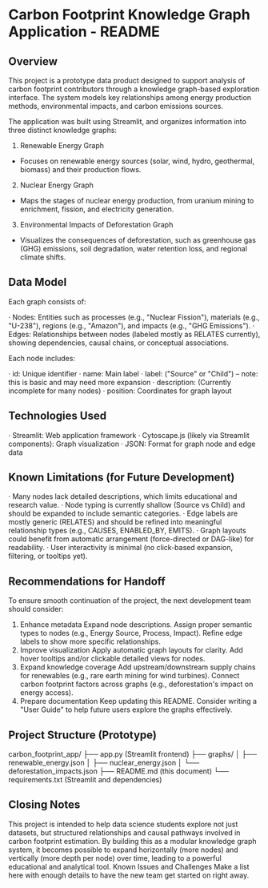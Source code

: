 # Carbon Footprint Knowledge Graph Application - README
## Overview
This project is a prototype data product designed to support analysis of carbon footprint contributors through a knowledge graph-based exploration interface. The system models key relationships among energy production methods, environmental impacts, and carbon emissions sources.

The application was built using Streamlit, and organizes information into three distinct knowledge graphs:

1. Renewable Energy Graph
- Focuses on renewable energy sources (solar, wind, hydro, geothermal, biomass) and their production flows.

2. Nuclear Energy Graph
- Maps the stages of nuclear energy production, from uranium mining to enrichment, fission, and electricity generation.

3. Environmental Impacts of Deforestation Graph
- Visualizes the consequences of deforestation, such as greenhouse gas (GHG) emissions, soil degradation, water retention loss, and regional climate shifts.

## Data Model
Each graph consists of:

· Nodes: Entities such as processes (e.g., "Nuclear Fission"), materials (e.g., "U-238"), regions (e.g., "Amazon"), and impacts (e.g., "GHG Emissions").
· Edges: Relationships between nodes (labeled mostly as RELATES currently), showing dependencies, causal chains, or conceptual associations.

Each node includes:

· id: Unique identifier
· name: Main label
· label: ("Source" or "Child") – note: this is basic and may need more expansion
· description: (Currently incomplete for many nodes)
· position: Coordinates for graph layout

## Technologies Used
· Streamlit: Web application framework
· Cytoscape.js (likely via Streamlit components): Graph visualization
· JSON: Format for graph node and edge data
## Known Limitations (for Future Development)
· Many nodes lack detailed descriptions, which limits educational and research value.
· Node typing is currently shallow (Source vs Child) and should be expanded to include semantic categories.
· Edge labels are mostly generic (RELATES) and should be refined into meaningful relationship types (e.g., CAUSES, ENABLED_BY, EMITS).
· Graph layouts could benefit from automatic arrangement (force-directed or DAG-like) for readability.
· User interactivity is minimal (no click-based expansion, filtering, or tooltips yet).
## Recommendations for Handoff
To ensure smooth continuation of the project, the next development team should consider:
1. Enhance metadata
Expand node descriptions.
	Assign proper semantic types to nodes (e.g., Energy Source, Process, Impact).
Refine edge labels to show more specific relationships.
2. Improve visualization
Apply automatic graph layouts for clarity.
Add hover tooltips and/or clickable detailed views for nodes.
3. Expand knowledge coverage
Add upstream/downstream supply chains for renewables (e.g., rare earth mining for wind turbines).
Connect carbon footprint factors across graphs (e.g., deforestation's impact on energy access).
4. Prepare documentation
Keep updating this README.
Consider writing a "User Guide" to help future users explore the graphs effectively.
## Project Structure (Prototype)
carbon_footprint_app/
├── app.py (Streamlit frontend)
├── graphs/
│ ├── renewable_energy.json
│ ├── nuclear_energy.json
│ └── deforestation_impacts.json
├── README.md (this document)
└── requirements.txt (Streamlit and dependencies)
## Closing Notes
This project is intended to help data science students explore not just datasets, but structured relationships and causal pathways involved in carbon footprint estimation.
By building this as a modular knowledge graph system, it becomes possible to expand horizontally (more nodes) and vertically (more depth per node) over time, leading to a powerful educational and analytical tool.
Known Issues and Challenges
Make a list here with enough details to have the new team get started on right away.



